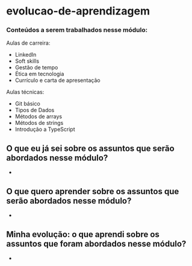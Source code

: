 # evolucao-de-aprendizagem

### Conteúdos a serem trabalhados nesse módulo:

Aulas de carreira:

- LinkedIn
- Soft skills
- Gestão de tempo
- Ética em tecnologia
- Currículo e carta de apresentação
  
Aulas técnicas:

- Git básico
- Tipos de Dados
- Métodos de arrays
- Métodos de strings
- Introdução a TypeScript
  

## O que eu já sei sobre os assuntos que serão abordados nesse módulo?

- 

## O que quero aprender sobre os assuntos que serão abordados nesse módulo?

- 

## Minha evolução: o que aprendi sobre os assuntos que foram abordados nesse módulo?

- 
